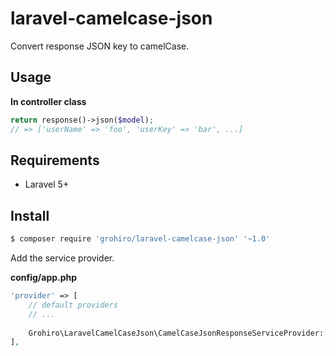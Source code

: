# laravel-camelcase-json

Convert response JSON key to camelCase.

## Usage

**In controller class**

```php
return response()->json($model);
// => ['userName' => 'foo', 'userKey' => 'bar', ...]
```

## Requirements

- Laravel 5+

## Install 

```bash
$ composer require 'grohiro/laravel-camelcase-json' '~1.0'
```

Add the service provider.

**config/app.php**

```php
'provider' => [
	// default providers
	// ...
	
	Grohiro\LaravelCamelCaseJson\CamelCaseJsonResponseServiceProvider::class,
],
```

